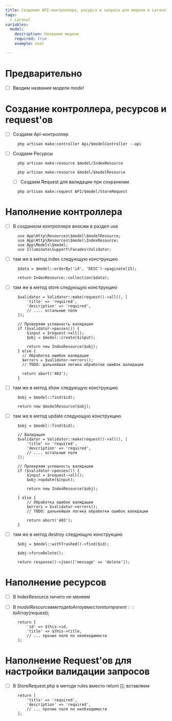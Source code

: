 ```yaml
---
title: Создание API-контроллера, ресурса и запроса для модели в Laravel
tags:
  - Laravel
variables:
  model:
    description: Название модели
    required: true
    example: User

---
```


# Предварительно
- [ ] Вводим название модели <var>model</var>

# Создание контроллера, ресурсов и request'ов

- [ ] Создаем Api-контроллер
  ```
    php artisan make:controller Api/$modelController --api
  ```

- [ ] Создаем Ресурсы
  ```
    php artisan make:resource $model/IndexResource
  ```
  ```
    php artisan make:resource $model/$modelResource
  ```

  - [ ] Создаем Request для валидации при сохранении
  ```
    php artisan make:request API/$model/StoreRequest
  ```

# Наполнение контроллера

- [ ] В созданном контроллере вносим в раздел use
  ```
    use App\Http\Resources\$model\$modelResource;
    use App\Http\Resources\$model\IndexResource;
    use App\Models\$model;
    use Illuminate\Support\Facades\Validator;
  ```
- [ ] там же в метод index следующую конструкцию
  ```
    $data = $model::orderBy('id', 'DESC')->paginate(15);

    return IndexResource::collection($data);  
  ```

- [ ] там же в метод store следующую конструкцию
  ```
    $validator = Validator::make(request()->all(), [
        'title' => 'required',
        'description' => 'required',
        // .... остальные поля
    ]);

    // Проверяем успешность валидации
    if ($validator->passes()) {
        $input = $request->all();
        $obj = $model::create($input);

        return new IndexResource($obj);
    } else {
      // Обработка ошибок валидации
      $errors = $validator->errors();
      // TODO: дальнейшая логика обработки ошибок валидации

      return abort('403');
    } 
  ```

- [ ] там же в метод show следующую конструкцию
  ```
    $obj = $model::find($id);

    return new $modelResource($obj);
  ```

- [ ] там же в метод update следующую конструкцию
  ```
    $obj = $model::find($id);

    // Валидация
    $validator = Validator::make(request()->all(), [
        'title' => 'required',
        'description' => 'required',
        // .... остальные поля
    ]);

    // Проверяем успешность валидации
    if ($validator->passes()) {
        $input = $request->all();
        $obj->update($input);

        return new IndexResource($obj);

    } else {
        // Обработка ошибок валидации
        $errors = $validator->errors();
        // TODO: дальнейшая логика обработки ошибок валидации

        return abort('403');
    }
  ```

- [ ] там же в метод destroy следующую конструкцию
  ```
    $obj = $model::withTrashed()->find($id);

    $obj->forceDelete();

    return response()->json(['message' => 'delete']);
  ```

# Наполнение ресурсов

- [ ] В IndexResource ничего не меняем

- [ ] В $modelResource в методе toArray вместо return parent::toArray($request);
  ```
    return [
        'id' => $this->id,
        'title' => $this->title,
        // ... прочие поля по необходимости
    ];
  ```

# Наполнение Request'ов для настройки валидации запросов

- [ ] В StoreRequest.php в методе rules вместо return []; вставляем
  ```
    return [
        'title' => 'required',
        'description' => 'required',
        // ... прочие поля по необходимости
    ];
  ```